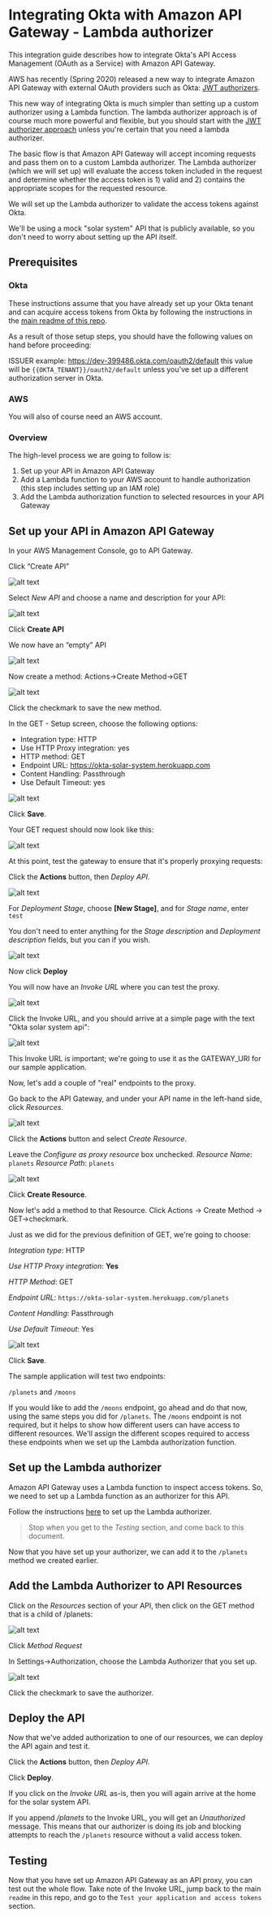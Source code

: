 # Integrating Okta with Amazon API Gateway - Lambda authorizer

This integration guide describes how to integrate Okta's API Access Management (OAuth as a Service) with Amazon API Gateway.

AWS has recently (Spring 2020) released a new way to integrate Amazon API Gateway with external OAuth providers such as Okta: [JWT authorizers](https://docs.aws.amazon.com/apigateway/latest/developerguide/http-api-jwt-authorizer.html).

This new way of integrating Okta is much simpler than setting up a custom authorizer using a Lambda function. The lambda authorizer approach is of course much more powerful and flexible, but you should start with the [JWT authorizer approach](readme.md) unless you're certain that you need a lambda authorizer.

The basic flow is that Amazon API Gateway will accept incoming requests and pass them on to a custom Lambda authorizer. The Lambda authorizer (which we will set up) will evaluate the access token included in the request and determine whether the access token is 1) valid and 2) contains the appropriate scopes for the requested resource.

We will set up the Lambda authorizer to validate the access tokens against Okta.

We'll be using a mock "solar system" API that is publicly available, so you don't need to worry about setting up the API itself.

## Prerequisites

### Okta

These instructions assume that you have already set up your Okta tenant and can acquire access tokens from Okta by following the instructions in the [main readme of this repo](readme.md).

As a result of those setup steps, you should have the following values on hand before proceeding:

ISSUER
	example: https://dev-399486.okta.com/oauth2/default
	this value will be `{{OKTA_TENANT}}/oauth2/default` unless you've set up a different authorization server in Okta.

### AWS

You will also of course need an AWS account.

### Overview

The high-level process we are going to follow is:

1. Set up your API in Amazon API Gateway
2. Add a Lambda function to your AWS account to handle authorization (this step includes setting up an IAM role)
3. Add the Lambda authorization function to selected resources in your API Gateway

## Set up your API in Amazon API Gateway

In your AWS Management Console, go to API Gateway.

Click “Create API”

![alt text](https://s3.us-east-2.amazonaws.com/tom-smith-okta-api-center-images/amazon_api_gateway/aws_api_gateway_create_api.png)

Select *New API* and choose a name and description for your API:

![alt text](https://s3.us-east-2.amazonaws.com/tom-smith-okta-api-center-images/amazon_api_gateway/aws_api_gateway_new_api_settings.png)

Click **Create API**

We now have an “empty” API

![alt text](https://s3.us-east-2.amazonaws.com/tom-smith-okta-api-center-images/amazon_api_gateway/aws_api_gateway_empty.png)

Now create a method: Actions->Create Method->GET

![alt text](https://s3.us-east-2.amazonaws.com/tom-smith-okta-api-center-images/amazon_api_gateway/aws_api_gateway_create_method_get.png)

Click the checkmark to save the new method.

In the GET - Setup screen, choose the following options:

* Integration type: HTTP
* Use HTTP Proxy integration: yes
* HTTP method: GET
* Endpoint URL: https://okta-solar-system.herokuapp.com
* Content Handling: Passthrough
* Use Default Timeout: yes

![alt text](https://s3.us-east-2.amazonaws.com/tom-smith-okta-api-center-images/amazon_api_gateway/aws_api_gateway_get_setup.png)

Click **Save**.

Your GET request should now look like this:

![alt text](https://s3.us-east-2.amazonaws.com/tom-smith-okta-api-center-images/amazon_api_gateway/aws_api_gateway_get_method_execution.png)

At this point, test the gateway to ensure that it's properly proxying requests:

Click the **Actions** button, then *Deploy API*.

![alt text](https://s3.us-east-2.amazonaws.com/tom-smith-okta-api-center-images/amazon_api_gateway/aws_api_gateway_deploy_api.png)

For *Deployment Stage*, choose **[New Stage]**, and for *Stage name*, enter `test`

You don't need to enter anything for the *Stage description* and *Deployment description* fields, but you can if you wish.

![alt text](https://s3.us-east-2.amazonaws.com/tom-smith-okta-api-center-images/amazon_api_gateway/aws_api_gateway_new_stage.png)

Now click **Deploy**

You will now have an *Invoke URL* where you can test the proxy.

![alt text](https://s3.us-east-2.amazonaws.com/tom-smith-okta-api-center-images/amazon_api_gateway/aws_api_gateway_invoke_url.png)

Click the Invoke URL, and you should arrive at a simple page with the text "Okta solar system api":

![alt text](https://s3.us-east-2.amazonaws.com/tom-smith-okta-api-center-images/amazon_api_gateway/aws_api_gateway_solar-system_home.png)

This Invoke URL is important; we're going to use it as the GATEWAY_URI for our sample application.

Now, let's add a couple of "real" endpoints to the proxy.

Go back to the API Gateway, and under your API name in the left-hand side, click *Resources*.

![alt text](https://s3.us-east-2.amazonaws.com/tom-smith-okta-api-center-images/amazon_api_gateway/aws_api_gateway_resources.png)

Click the **Actions** button and select *Create Resource*.

Leave the *Configure as proxy resource* box unchecked.
*Resource Name*: `planets`
*Resource Path*: `planets`

![alt text](https://s3.us-east-2.amazonaws.com/tom-smith-okta-api-center-images/amazon_api_gateway/aws_api_gateway_planets.png)

Click **Create Resource**.

Now let's add a method to that Resource. Click Actions -> Create Method -> GET->checkmark.

Just as we did for the previous definition of GET, we're going to choose:

*Integration type*: HTTP

*Use HTTP Proxy integration*: **Yes**

*HTTP Method*: GET

*Endpoint URL*: `https://okta-solar-system.herokuapp.com/planets`

*Content Handling*: Passthrough

*Use Default Timeout*: Yes

![alt text](https://s3.us-east-2.amazonaws.com/tom-smith-okta-api-center-images/amazon_api_gateway/aws_api_gateway_planets_setup.png)

Click **Save**.

The sample application will test two endpoints:

`/planets`
and
`/moons`

If you would like to add the `/moons` endpoint, go ahead and do that now, using the same steps you did for `/planets`. The `/moons` endpoint is not required, but it helps to show how different users can have access to different resources. We'll assign the different scopes required to access these endpoints when we set up the Lambda authorization function.

## Set up the Lambda authorizer

Amazon API Gateway uses a Lambda function to inspect access tokens. So, we need to set up a Lambda function as an authorizer for this API.

Follow the instructions [here](https://github.com/tom-smith-okta/node-lambda-oauth2-jwt-authorizer) to set up the Lambda authorizer.

> Stop when you get to the *Testing* section, and come back to this document.

Now that you have set up your authorizer, we can add it to the `/planets` method we created earlier.

## Add the Lambda Authorizer to API Resources

Click on the *Resources* section of your API, then click on the GET method that is a child of /planets:

![alt text](https://s3.us-east-2.amazonaws.com/tom-smith-okta-api-center-images/amazon_api_gateway/aws_api_gateway_method_req.png)

Click *Method Request*

In Settings->Authorization, choose the Lambda Authorizer that you set up.

![alt text](https://s3.us-east-2.amazonaws.com/tom-smith-okta-api-center-images/amazon_api_gateway/aws_api_gateway_authorizer.png)

Click the checkmark to save the authorizer.

## Deploy the API

Now that we've added authorization to one of our resources, we can deploy the API again and test it.

Click the **Actions** button, then *Deploy API*.

Click **Deploy**.

If you click on the *Invoke URL* as-is, then you will again arrive at the home for the solar system API.

If you append */planets* to the Invoke URL, you will get an *Unauthorized* message. This means that our authorizer is doing its job and blocking attempts to reach the `/planets` resource without a valid access token.

## Testing

Now that you have set up Amazon API Gateway as an API proxy, you can test out the whole flow. Take note of the Invoke URL, jump back to the main `readme` in this repo, and go to the `Test your application and access tokens` section.
